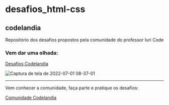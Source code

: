 # desafios_html-css

## codelandia
Repositório dos desafios propostos pela comunidade do professor Iuri Code


### Vem dar uma olhada:
[Desafios Codelandia](https://gabazevdo.github.io/codelandia/)

![Captura de tela de 2022-07-01 08-37-01](https://user-images.githubusercontent.com/16105546/176887307-9e635e07-2525-4cd4-a99d-ae421fa36dfb.png)

--- 

Vem conhecer a comunidade, faça parte e pratique os desafios:

[Comunidade Codelandia](https://discord.gg/wNCWTVuxyz)
